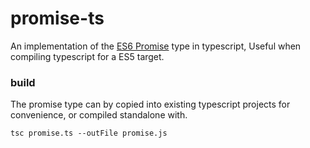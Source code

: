 # promise-ts

An implementation of the [ES6 Promise](https://developer.mozilla.org/en-US/docs/Web/JavaScript/Reference/Global_Objects/Promise) type in typescript, Useful when compiling
typescript for a ES5 target.

### build
The promise type can by copied into existing typescript projects for convenience, or compiled standalone with.

```
tsc promise.ts --outFile promise.js
```


